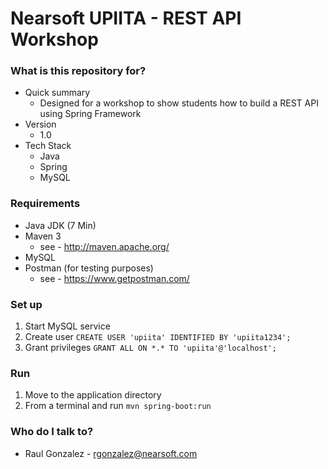 # Nearsoft UPIITA - REST API Workshop

### What is this repository for? ###
* Quick summary 
    * Designed for a workshop to show students how to build a REST API using Spring Framework
* Version
    * 1.0
* Tech Stack
    * Java
    * Spring
    * MySQL
   
### Requirements ###
* Java JDK (7 Min)
* Maven 3
    * see - http://maven.apache.org/
* MySQL
* Postman (for testing purposes)
    * see - https://www.getpostman.com/
    
### Set up ###
1. Start MySQL service
2. Create user  ```CREATE USER 'upiita' IDENTIFIED BY 'upiita1234';```
3. Grant privileges ```GRANT ALL ON *.* TO 'upiita'@'localhost';```

### Run ###
1. Move to the application directory
2. From a terminal and run ```mvn spring-boot:run```

### Who do I talk to? ###
* Raul Gonzalez - rgonzalez@nearsoft.com